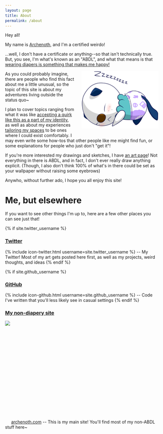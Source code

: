 ```yaml
---
layout: page
title: About
permalink: /about
---
```


Hey all!

My name is [Archenoth](//archenoth.com/about), and I'm a certified weirdo!

...well, I don't have a certificate or anything--so that isn't technically true. But, you see, I'm what's known as an "ABDL", and what that means is that [wearing diapers is something that makes me happy!](/faq#wait-do-you-actually-like-wearing-diapers)

![Sleepywott](/img/Sleepywott.png "Sleepywott!")
<style>
  @media only screen and (min-width: 600px) {
    img[alt=Sleepywott]{
      float: right;
      margin-left: 5%;
      margin-bottom: 5%;
      max-width: 50%;
    }
  }

  img[alt='the favicon for archenoth.com']{
    display: inline-block;
    width: 16px;
    height: 16px;
  }
</style>

As you could probably imagine, there are people who find this fact about me a little unusual, so the topic of this site is about my adventures living outside the status quo~

I plan to cover topics ranging from what it was like [accepting a quirk like this as a part of my identity](/faq#are-you-ashamed-of-your-diaper-wearing), as well as about my experiences [tailoring my spaces](/faq#how-do-you-deal-with-telling-people-about-your-quirks) to be ones where I could exist comfortably. I may even write some how-tos that other people like me might find fun, or some explanations for people who just don't "get it"!

If you're more interested my drawings and sketches, I have [an art page](/diapart)! Not everything in there is ABDL, and in fact, I don't ever really draw anything explicit. (Though, I also don't think 100% of what's in there could be set as your wallpaper without raising some eyebrows)

Anywho, without further ado, I hope you all enjoy this site!

# Me, but elsewhere
If you want to see other things I'm up to, here are a few other places you can see just that!

{% if site.twitter_username %}
### [Twitter](https://twitter.com/{{site.twitter_username}})
  {% include icon-twitter.html username=site.twitter_username %} --
  My Twitter! Most of my art gets posted here first, as well as my projects, weird thoughts, and ideas
{% endif %}

{% if site.github_username %}
### [GitHub](https://github.com/{{site.github_username}})
  {% include icon-github.html username=site.github_username %} --
  Code I've written that you'll less likely see in casual settings
{% endif %}

### [My non-diapery site](//archenoth.com)
![the favicon for archenoth.com](//archenoth.com/favicon.ico "My main site!") [archenoth.com](//archenoth.com) --
This is my main site! You'll find most of my non-ABDL stuff here~
